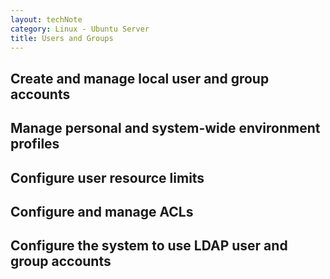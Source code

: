 ```yaml
---
layout: techNote
category: Linux - Ubuntu Server
title: Users and Groups
---
```

## Create and manage local user and group accounts

## Manage personal and system-wide environment profiles

## Configure user resource limits

## Configure and manage ACLs

## Configure the system to use LDAP user and group accounts
